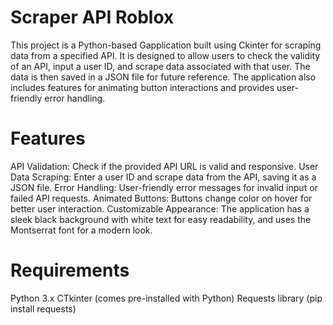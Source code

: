 # Scraper API Roblox
This project is a Python-based Gapplication built using Ckinter for scraping data from a specified API. It is designed to allow users to check the validity of an API, input a user ID, and scrape data associated with that user. The data is then saved in a JSON file for future reference. The application also includes features for animating button interactions and provides user-friendly error handling.

# Features

API Validation: Check if the provided API URL is valid and responsive.
User Data Scraping: Enter a user ID and scrape data from the API, saving it as a JSON file.
Error Handling: User-friendly error messages for invalid input or failed API requests.
Animated Buttons: Buttons change color on hover for better user interaction.
Customizable Appearance: The application has a sleek black background with white text for easy readability, and uses the Montserrat font for a modern look.

# Requirements
Python 3.x
CTkinter (comes pre-installed with Python)
Requests library (pip install requests)
